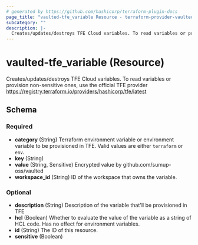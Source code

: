 ```yaml
---
# generated by https://github.com/hashicorp/terraform-plugin-docs
page_title: "vaulted-tfe_variable Resource - terraform-provider-vaulted-tfe"
subcategory: ""
description: |-
  Creates/updates/destroys TFE Cloud variables. To read variables or provision non-sensitive ones, use the official TFE provider https://registry.terraform.io/providers/hashicorp/tfe/latest
---
```


# vaulted-tfe_variable (Resource)

Creates/updates/destroys TFE Cloud variables. To read variables or provision non-sensitive ones, use the official TFE provider https://registry.terraform.io/providers/hashicorp/tfe/latest



<!-- schema generated by tfplugindocs -->
## Schema

### Required

- **category** (String) Terraform environment variable or environment variable to be provisioned in TFE. Valid values are either `terraform` or `env`.
- **key** (String)
- **value** (String, Sensitive) Encrypted value by github.com/sumup-oss/vaulted
- **workspace_id** (String) ID of the workspace that owns the variable.

### Optional

- **description** (String) Description of the variable that'll be provisioned in TFE
- **hcl** (Boolean) Whether to evaluate the value of the variable as a string of HCL code. Has no effect for environment variables.
- **id** (String) The ID of this resource.
- **sensitive** (Boolean)



